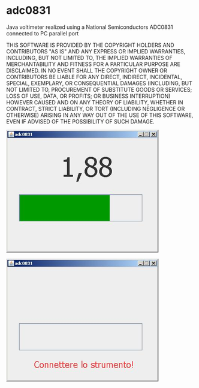 adc0831
=======

Java voltimeter realized using a National Semiconductors ADC0831 connected to PC parallel port

THIS SOFTWARE IS PROVIDED BY THE COPYRIGHT HOLDERS AND CONTRIBUTORS "AS IS" AND ANY EXPRESS OR IMPLIED WARRANTIES, INCLUDING, BUT NOT LIMITED TO, THE IMPLIED WARRANTIES OF MERCHANTABILITY AND FITNESS FOR A PARTICULAR PURPOSE ARE DISCLAIMED. IN NO EVENT SHALL THE COPYRIGHT OWNER OR CONTRIBUTORS BE LIABLE FOR ANY DIRECT, INDIRECT, INCIDENTAL, SPECIAL, EXEMPLARY, OR CONSEQUENTIAL DAMAGES (INCLUDING, BUT NOT LIMITED TO, PROCUREMENT OF SUBSTITUTE GOODS OR SERVICES; LOSS OF USE, DATA, OR PROFITS; OR BUSINESS INTERRUPTION) HOWEVER CAUSED AND ON ANY THEORY OF LIABILITY, WHETHER IN CONTRACT, STRICT LIABILITY, OR TORT (INCLUDING NEGLIGENCE OR OTHERWISE) ARISING IN ANY WAY OUT OF THE USE OF THIS SOFTWARE, EVEN IF ADVISED OF THE POSSIBILITY OF SUCH DAMAGE.

![Demo](https://github.com/bigjohnson/GitHubAssets/blob/master/adc0831/adc0831_1.jpg?raw=true)

![Demo](https://github.com/bigjohnson/GitHubAssets/blob/master/adc0831/adc0831_2.jpg?raw=true)

